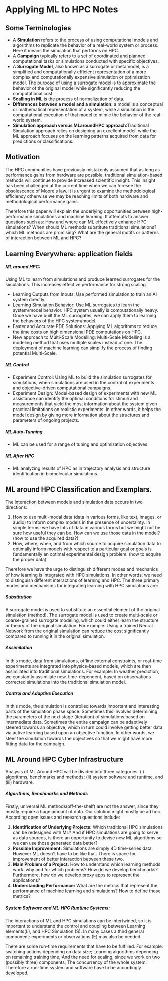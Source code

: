 # Applying ML to HPC Notes

## Some Terminologies
* A __Simulation__ refers to the process of using computational models and algorithms to replicate the behavior of a real-world system or process. Here it means the simulation that performs on HPC.
* A __Campaign__ typically refers to a set of coordinated and planned computational tasks or simulations conducted with specific objectives.
* A __Surrogate Model__, also known as a surrogate or metamodel, is a simplified and computationally efficient representation of a more complex and computationally expensive simulation or optimization model. The purpose of using a surrogate model is to approximate the behavior of the original model while significantly reducing the computational cost.
* __Scalling in ML__ is the process of normalization of data.
* __Differences between a model and a simulation:__ a model is a conceptual or mathematical representation of a system, while a simulation is the computational execution of that model to mimic the behavior of the real-world system.
* __Simulation approach versus MLaroundHPC approach__:Traditional Simulation approach relies on designing an excellent model, while the ML approach focuses on the learning patterns acquired from data for predictions or classifications.  

## Motivation
The HPC communities have previously mistakenly assumed that as long as performance gains from hardware are possible, traditional simulation-based methods will continue to provide increased scientific insight. This insight has been challenged at the current time when we can foresee the obsolescence of Moore's law. It is urgent to examine the methodological efficiency otherwise we may be reaching limits of both hardware and methodological performance gains.

Therefore this paper will explain the underlying opportunities between high-performance simulations and machine learning. It attempts to answer questions such as: How and where can ML effectively enhance HPC simulations? When should ML methods substitute traditional simulations? which ML methods are promising? What are the general motifs or patterns of interaction between ML and HPC?
## Learning Everywhere: application fields

##### ML around HPC:
Using ML to learn from simulations and produce learned surrogates for the simulations. This increases effective performance for strong scaling.
* Learning Outputs from Inputs: Use performed simulation to train an AI system directly.
* Learning Simulation Behavior: Use ML surrogates to learn the system/model behavior. HPC system usually is computationally heavy. Once we have built the ML surrogates, we can apply them to learning the behaviors of the HPC system/model.
* Faster and Accurate PDE Solutions: Applying ML algorithms to reduce the time costs on high dimensional PDE computations on HPC.
* New approach to Multi-Scale Modelling: Multi-Scale Modelling is a modeling method that uses multiple scales instead of one. The deployment of machine learning can simplify the process of finding potential Multi-Scale.
##### ML Control
* Experiment Control: Using ML to build the simulation surrogates for simulations, when simulations are used in the control of experiments and objective-driven computational campaigns.
* Experiment Design: Model-based design of experiments with new ML assistance can identify the optimal conditions for stimuli and measurements that yield the most information about the system given practical limitations on realistic experiments. In other words, it helps the model design by giving more information about the structures and parameters of ongoing projects.
##### ML Auto-Tunning
* ML can be used for a range of tuning and optimization objectives.
##### ML After HPC
* ML analyzing results of HPC as in trajectory analysis and structure identification in biomolecular simulations.
## ML around HPC Classification and Exemplars.
The interaction between models and simulation data occurs in two directions: 
1) How to use multi-modal data (data in various forms, like text, images, or audio) to inform complex models in the presence of uncertainty. In simple terms: we have lots of data in various forms but we might not be sure how useful they can be. How can we use those data in the model? (how to use the acquired data?)
2) How, where, when, and from which source to acquire simulation data to optimally inform models with respect to a particular goal or goals is fundamentally an optimal experimental design problem. (how to acquire the proper data)

Therefore we have the urge to distinguish different modes and mechanics of how learning is integrated with HPC simulations. In other words, we need to distinguish different interactions of learning and HPC. The three primary modes and mechanisms for integrating learning with HPC simulations are:
##### Substitution
A surrogate model is used to substitute an essential element of the original simulation (method). The surrogate model is used to create multi-scale or coarse-grained surrogate modeling, which could either learn the structure or theory of the original simulation. For example: Using a trained Neural Network from the original simulation can reduce the cost significantly compared to running it in the original simulation. 
##### Assimilation
In this mode, data from simulations, offline external constraints, or real-time experiments are integrated into physics-based models, which are then assimilated into traditional simulations. For example: In weather prediction, we constantly assimilate new, time-dependent, based on observations corrected simulations into the traditional simulation model. 
##### Control and Adaptive Execution
In this mode, the simulation is controlled towards important and interesting parts of the simulation phase space. Sometimes this involves determining the parameters of the next stage (iteration) of simulations based on intermediate data. Sometimes the entire campaign can be adaptively steered towards an objective, which in turn could involve getting better data via active learning based upon an objective function. In other words, we steer the simulation towards the objectives so that we might have more fitting data for the campaign.
## ML Around HPC Cyber Infrastructure
Analysis of ML Around HPC will be divided into three categories:
(i) algorithms, benchmarks and methods; (ii) system software and runtime, and (iii) hardware.
##### Algorithms, Benchmarks and Methods 
Firstly, universal ML methods(off-the-shelf) are not the answer, since they mostly require a huge amount of data. Our solution might mostly be ad hoc. According open issues and research questions include:
1. __Identification of Underlying Projects:__ Which traditional HPC simulations can be redesigned with ML? And if HPC simulations are going to serve as data sources, is there an opportunity to devise new ML algorithms so we can use those generated data better?
2. __Possible Improvement:__ Simulations are simply 4D time-series data. However ML doesn't have to be like that. There is space for improvement of better interaction between these two.
3. __Main Problem of a Project:__ How to understand which learning methods work. why and for which problems? How do we develop benchmarks? Furthermore, how do we develop proxy apps to represent the applications?
4. __Understanding Performance:__ What are the metrics that represent the performance of machine learning and simulations? How to define those metrics?
##### System Software and ML-HPC Runtime Systems:
The interactions of ML and HPC simulations can be intertwined, so it is important to understand the control and coupling between Learning elements(L), and HPC Simulation (S). In many cases a third general component: experiments or observations (E) may also be needed.

There are some run-time requirements that have to be fulfilled. For example: switching actions depending on data size; Learning algorithms depending on remaining training time; And the need for scaling, since we work on two (possibly three) components; The concurrency of the whole system. Therefore a run-time system and software have to be accordingly developed.  




